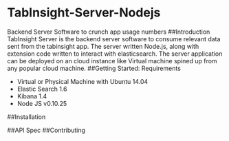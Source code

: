 # TabInsight-Server-Nodejs
Backend Server Software to crunch app usage numbers
##Introduction
TabInsight Server is the backend server software to consume relevant data sent from the tabinsight app. 
The server written Node.js, along with extension code written to interact with elasticsearch. 
The server application can be deployed on an cloud instance like Virtual machine spined up from any popular cloud machine.
##Getting Started: Requirements
* Virtual or Physical Machine with Ubuntu 14.04
* Elastic Search 1.6
* Kibana 1.4
* Node JS v0.10.25

##Installation


##API Spec
##Contributing
